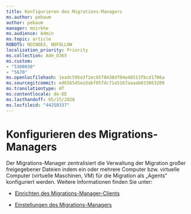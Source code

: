 ```yaml
---
title: Konfigurieren des Migrations-Managers
ms.author: pebaum
author: pebaum
manager: mnirkhe
ms.audience: Admin
ms.topic: article
ROBOTS: NOINDEX, NOFOLLOW
localization_priority: Priority
ms.collection: Adm_O365
ms.custom:
- "5300030"
- "5670"
ms.openlocfilehash: 1eadc595e3f2ec65f8438df04e48513fbcd1706a
ms.sourcegitcommit: ed65b545ea3abf05fdc71a5167aaaab033063209
ms.translationtype: HT
ms.contentlocale: de-DE
ms.lasthandoff: 05/15/2020
ms.locfileid: "44250337"
---
```

# <a name="configuring-migration-manager"></a>Konfigurieren des Migrations-Managers

Der Migrations-Manager zentralisiert die Verwaltung der Migration großer freigegebener Dateien indem ein oder mehrere Computer bzw. virtuelle Computer (virtuelle Maschinen, VM) für die Migration als „Agents“ konfiguriert werden. Weitere Informationen finden Sie unter:

- [Einrichten des Migrations-Manager-Clients](https://docs.microsoft.com/sharepointmigration/mm-setup-clients)

- [Einstellungen des Migrations-Managers](https://docs.microsoft.com/sharepointmigration/mm-settings)

